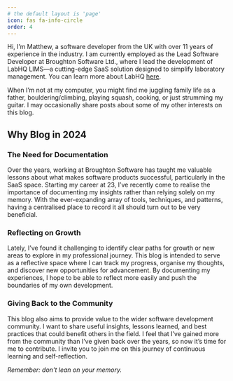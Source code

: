 ```yaml
---
# the default layout is 'page'
icon: fas fa-info-circle
order: 4
---
```


Hi, I’m Matthew, a software developer from the UK with over 11 years of experience in the industry.
I am currently employed as the Lead Software Developer at Broughton Software Ltd., where I lead the development of LabHQ LIMS—a cutting-edge SaaS solution designed to simplify laboratory management.
You can learn more about LabHQ [here](https://thelabhq.com/).

When I’m not at my computer, you might find me juggling family life as a father, bouldering/climbing, playing squash, cooking, or just strumming my guitar.
I may occasionally share posts about some of my other interests on this blog.

## Why Blog in 2024

### The Need for Documentation

Over the years, working at Broughton Software has taught me valuable lessons about what makes software products successful, particularly in the SaaS space.
Starting my career at 23, I’ve recently come to realise the importance of documenting my insights rather than relying solely on my memory.
With the ever-expanding array of tools, techniques, and patterns, having a centralised place to record it all should turn out to be very beneficial.

### Reflecting on Growth

Lately, I’ve found it challenging to identify clear paths for growth or new areas to explore in my professional journey.
This blog is intended to serve as a reflective space where I can track my progress, organise my thoughts, and discover new opportunities for advancement.
By documenting my experiences, I hope to be able to reflect more easily and push the boundaries of my own development.

### Giving Back to the Community

This blog also aims to provide value to the wider software development community.
I want to share useful insights, lessons learned, and best practices that could benefit others in the field.
I feel that I’ve gained more from the community than I’ve given back over the years, so now it’s time for me to contribute.
I invite you to join me on this journey of continuous learning and self-reflection.

_Remember: don't lean on your memory._
